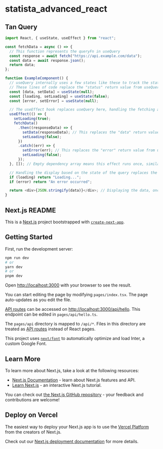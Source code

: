 # statista_advanced_react

## Tan Query

```ts
import React, { useState, useEffect } from "react";

const fetchData = async () => {
  // This function represents the queryFn in useQuery
  const response = await fetch("https://api.example.com/data");
  const data = await response.json();
  return data;
};

function ExampleComponent() {
  // useQuery internally uses a few states like these to track the status of the query.
  // These lines of code replace the "status" return value from useQuery.
  const [data, setData] = useState(null);
  const [loading, setLoading] = useState(false);
  const [error, setError] = useState(null);

  // The useEffect hook replaces useQuery here, handling the fetching and state setting.
  useEffect(() => {
    setLoading(true);
    fetchData()
      .then((responseData) => {
        setData(responseData); // This replaces the "data" return value from useQuery.
        setLoading(false);
      })
      .catch((err) => {
        setError(err); // This replaces the "error" return value from useQuery.
        setLoading(false);
      });
  }, []); // Empty dependency array means this effect runs once, similar to a useQuery without dependencies.

  // Handling the display based on the state of the query replaces the different status checks that you'd do with useQuery.
  if (loading) return "Loading...";
  if (error) return "An error occurred";

  return <div>{JSON.stringify(data)}</div>; // Displaying the data, once fetched and set.
}
```

## Next.js README

This is a [Next.js](https://nextjs.org/) project bootstrapped with [`create-next-app`](https://github.com/vercel/next.js/tree/canary/packages/create-next-app).

## Getting Started

First, run the development server:

```bash
npm run dev
# or
yarn dev
# or
pnpm dev
```

Open [http://localhost:3000](http://localhost:3000) with your browser to see the result.

You can start editing the page by modifying `pages/index.tsx`. The page auto-updates as you edit the file.

[API routes](https://nextjs.org/docs/api-routes/introduction) can be accessed on [http://localhost:3000/api/hello](http://localhost:3000/api/hello). This endpoint can be edited in `pages/api/hello.ts`.

The `pages/api` directory is mapped to `/api/*`. Files in this directory are treated as [API routes](https://nextjs.org/docs/api-routes/introduction) instead of React pages.

This project uses [`next/font`](https://nextjs.org/docs/basic-features/font-optimization) to automatically optimize and load Inter, a custom Google Font.

## Learn More

To learn more about Next.js, take a look at the following resources:

- [Next.js Documentation](https://nextjs.org/docs) - learn about Next.js features and API.
- [Learn Next.js](https://nextjs.org/learn) - an interactive Next.js tutorial.

You can check out [the Next.js GitHub repository](https://github.com/vercel/next.js/) - your feedback and contributions are welcome!

## Deploy on Vercel

The easiest way to deploy your Next.js app is to use the [Vercel Platform](https://vercel.com/new?utm_medium=default-template&filter=next.js&utm_source=create-next-app&utm_campaign=create-next-app-readme) from the creators of Next.js.

Check out our [Next.js deployment documentation](https://nextjs.org/docs/deployment) for more details.
